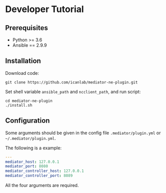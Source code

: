 # Developer Tutorial

## Prerequisites

- Python >= 3.6
- Ansible == 2.9.9

## Installation

Download code:

```
git clone https://github.com/icanlab/mediator-ne-plugin.git
```

Set shell variable `ansible_path` and `ncclient_path`, and run script:

```
cd mediator-ne-plugin
./install.sh
```

## Configuration

Some arguments should be given in the config file `.mediator/plugin.yml` or `~/.mediator/plugin.yml`.

The following is a example:

```yaml
---
mediator_host: 127.0.0.1
mediator_port: 8080
mediator_controller_host: 127.0.0.1
mediator_controller_port: 8089
```

All the four arguments are required.
